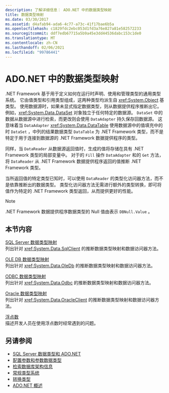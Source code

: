 ```yaml
---
description: 了解详细信息： ADO.NET 中的数据类型映射
title: 数据类型映射
ms.date: 03/30/2017
ms.assetid: d4afab94-ada6-4c77-a73c-41f17bae6b5a
ms.openlocfilehash: c1829fdc2ebc053d1fd3a76e827a81e582572233
ms.sourcegitcommit: ddf7edb67715a5b9a45e3dd44536dabc153c1de0
ms.translationtype: MT
ms.contentlocale: zh-CN
ms.lasthandoff: 02/06/2021
ms.locfileid: "99786441"
---
```

# <a name="data-type-mappings-in-adonet"></a>ADO.NET 中的数据类型映射

.NET Framework 基于用于定义如何在运行时声明、使用和管理类型的通用类型系统。 它由值类型和引用类型组成，这两种类型均派生自 <xref:System.Object> 基类型。 使用数据源时，如果未显式指定数据类型，则从数据提供程序推断出它。 例如，<xref:System.Data.DataSet> 对象独立于任何特定的数据源。 `DataSet` 中的数据从数据源中进行检索，而更改则会使用 `DataAdapter` 持久保存回数据源。 这意味着当 `DataAdapter` <xref:System.Data.DataTable> 使用数据源中的值填充中的时 `DataSet` ，中列的结果数据类型 `DataTable` 为 .NET Framework 类型，而不是特定于用于连接到数据源的 .NET Framework 数据提供程序的类型。  
  
 同样，当 `DataReader` 从数据源返回值时，生成的值将存储在具有 .NET Framework 类型的局部变量中。 对于的 `Fill` 操作 `DataAdapter` 和的 `Get` 方法，将 `DataReader` 从 .NET Framework 数据提供程序返回的值推断 .NET Framework 类型。  
  
 当所返回值的特定类型已知时，可以使用 `DataReader` 的类型化访问器方法，而不是依靠推断出的数据类型。 类型化访问器方法无需进行额外的类型转换，即可将值作为特定的 .NET Framework 类型返回，从而提供更好的性能。  
  
> [!NOTE]
> .NET Framework 数据提供程序数据类型的 Null 值由表示 `DBNull.Value` 。  
  
## <a name="in-this-section"></a>本节内容  

 [SQL Server 数据类型映射](sql-server-data-type-mappings.md)  
 列出针对 <xref:System.Data.SqlClient> 的推断数据类型映射和数据访问器方法。  
  
 [OLE DB 数据类型映射](ole-db-data-type-mappings.md)  
 列出针对 <xref:System.Data.OleDb> 的推断数据类型映射和数据访问器方法。  
  
 [ODBC 数据类型映射](odbc-data-type-mappings.md)  
 列出针对 <xref:System.Data.Odbc> 的推断数据类型映射和数据访问器方法。  
  
 [Oracle 数据类型映射](oracle-data-type-mappings.md)  
 列出针对 <xref:System.Data.OracleClient> 的推断数据类型映射和数据访问器方法。  
  
 [浮点数](floating-point-numbers.md)  
 描述开发人员在使用浮点数时经常遇到的问题。  
  
## <a name="see-also"></a>另请参阅

- [SQL Server 数据类型和 ADO.NET](./sql/sql-server-data-types.md)
- [配置参数和参数数据类型](configuring-parameters-and-parameter-data-types.md)
- [检索数据库架构信息](retrieving-database-schema-information.md)
- [常规类型系统](../../../standard/base-types/common-type-system.md)
- [转换类型](/previous-versions/visualstudio/visual-studio-2008/t8s7t9bf(v=vs.90))
- [ADO.NET 概述](ado-net-overview.md)
